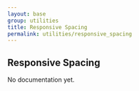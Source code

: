 ```yaml
---
layout: base
group: utilities
title: Responsive Spacing
permalink: utilities/responsive_spacing
---
```


## Responsive Spacing

<p class="hint hint--error">No documentation yet.</p>